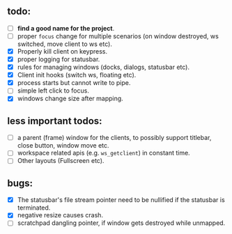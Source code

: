 todo:
-----
  - [ ] **find a good name for the project**.
  - [ ] proper `focus` change for multiple scenarios (on window destroyed, ws
        switched, move client to ws etc).
  - [X] Properly kill client on keypress.
  - [X] proper logging for statusbar.
  - [X] rules for managing windows (docks, dialogs, statusbar etc).
  - [X] Client init hooks (switch ws, floating etc).
  - [X] process starts but cannot write to pipe.
  - [ ] simple left click to focus.
  - [X] windows change size after mapping.

less important todos:
---------------
  - [ ] a parent (frame) window for the clients, to possibly support titlebar, close button, window move etc.
  - [ ] workspace related apis (e.g. `ws_getclient`) in constant time.
  - [ ] Other layouts (Fullscreen etc).

bugs:
-----
  - [X] The statusbar's file stream pointer need to be nullified if the statusbar is terminated.
  - [X] negative resize causes crash.
  - [ ] scratchpad dangling pointer, if window gets destroyed while unmapped.
